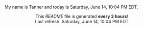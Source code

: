 My name is Tanner and today is Saturday, June 14, 10:04 PM EDT.

<p align="center">This <i>README</i> file is generated <b>every 3 hours</b>!</br>Last refresh: Saturday, June 14, 10:04 PM EDT<br /></p>
